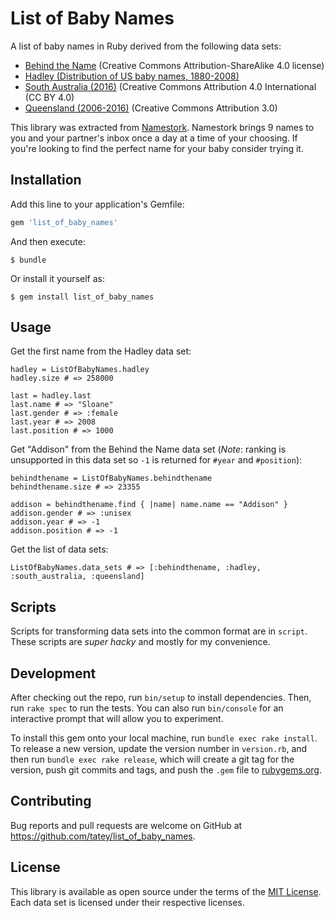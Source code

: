 # List of Baby Names

A list of baby names in Ruby derived from the following data sets:

* [Behind the Name](https://www.behindthename.com/api/) (Creative Commons Attribution-ShareAlike 4.0 license)
* [Hadley (Distribution of US baby names, 1880-2008)](https://github.com/hadley/data-baby-names)
* [South Australia (2016)](https://data.sa.gov.au/data/dataset/popular-baby-names/resource/5e58668a-8150-4c0a-b17e-d55636a318be?inner_span=True) (Creative Commons Attribution 4.0 International (CC BY 4.0)
* [Queensland (2006-2016)](https://data.qld.gov.au/dataset/top-100-baby-names) (Creative Commons Attribution 3.0)

This library was extracted from [Namestork](https://namestork.app). Namestork brings 9 names to you and your partner's inbox once a day at a time of your choosing. If you're looking to find the perfect name for your baby consider trying it.

## Installation

Add this line to your application's Gemfile:

```ruby
gem 'list_of_baby_names'
```

And then execute:

    $ bundle

Or install it yourself as:

    $ gem install list_of_baby_names

## Usage

Get the first name from the Hadley data set:

    hadley = ListOfBabyNames.hadley
    hadley.size # => 258000

    last = hadley.last
    last.name # => "Sloane"
    last.gender # => :female
    last.year # => 2008
    last.position # => 1000

Get "Addison" from the Behind the Name data set (_Note_: ranking is unsupported in this data set so `-1` is returned for `#year` and `#position`):

    behindthename = ListOfBabyNames.behindthename
    behindthename.size # => 23355

    addison = behindthename.find { |name| name.name == "Addison" }
    addison.gender # => :unisex
    addison.year # => -1
    addison.position # => -1

Get the list of data sets:

    ListOfBabyNames.data_sets # => [:behindthename, :hadley, :south_australia, :queensland]

## Scripts

Scripts for transforming data sets into the common format are in `script`. These scripts are *super hacky* and mostly for my convenience.

## Development

After checking out the repo, run `bin/setup` to install dependencies. Then, run `rake spec` to run the tests. You can also run `bin/console` for an interactive prompt that will allow you to experiment.

To install this gem onto your local machine, run `bundle exec rake install`. To release a new version, update the version number in `version.rb`, and then run `bundle exec rake release`, which will create a git tag for the version, push git commits and tags, and push the `.gem` file to [rubygems.org](https://rubygems.org).

## Contributing

Bug reports and pull requests are welcome on GitHub at https://github.com/tatey/list_of_baby_names.

## License

This library is available as open source under the terms of the [MIT License](http://opensource.org/licenses/MIT). Each data set is licensed under their respective licenses.
